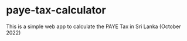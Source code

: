 # paye-tax-calculator
This is a simple web app to calculate the PAYE Tax in Sri Lanka (October 2022)
